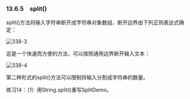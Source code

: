 ### 13.6.5　split()

split()方法将输入字符串断开成字符串对象数组，断开边界由下列正则表达式确定：

![338-3](../Images/image03103.jpeg)

这是一个快速而方便的方法，可以按照通用边界断开输入文本：

![338-4](../Images/image03104.jpeg)

第二种形式的split()方法可以限制将输入分割成字符串的数量。

练习14：（1）用String.split()重写SplitDemo。